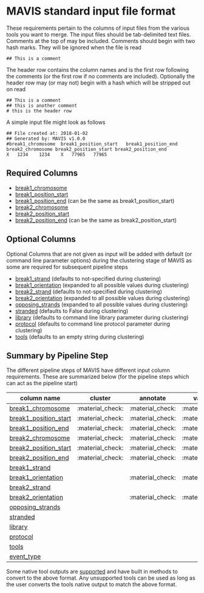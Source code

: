 # MAVIS standard input file format


These requirements pertain to the columns of input files from the
various tools you want to merge. The input files should be tab-delimited
text files. Comments at the top of may be included. Comments should
begin with two hash marks. They will be ignored when the file is read


    ## This is a comment

The header row contains the column names and is the first row following
the comments (or the first row if no comments are included). Optionally
the header row may (or may not) begin with a hash which will be stripped
out on read

    ## This is a comment
    ## this is another comment
    # this is the header row

A simple input file might look as follows

    ## File created at: 2018-01-02
    ## Generated by: MAVIS v1.0.0
    #break1_chromosome  break1_position_start   break1_position_end break2_chromosome break2_position_start break2_position_end
    X   1234    1234    X   77965   77965

## Required Columns

-   [break1_chromosome](../../glossary/#break1_chromosome)
-   [break1_position_start](../../glossary/#break1_position_start)
-   [break1_position_end](../../glossary/#break1_position_end) (can be the
    same as break1\_position\_start)
-   [break2_chromosome](../../glossary/#break2_chromosome)
-   [break2_position_start](../../glossary/#break2_position_start)
-   [break2_position_end](../../glossary/#break2_position_end) (can be the
    same as break2\_position\_start)

## Optional Columns

Optional Columns that are not given as input will be added with default
(or command line parameter options) during the clustering stage of MAVIS
as some are required for subsequent pipeline steps

-   [break1_strand](../../glossary/#break1_strand) (defaults to
    not-specified during clustering)
-   [break1_orientation](../../glossary/#break1_orientation) (expanded to all
    possible values during clustering)
-   [break2_strand](../../glossary/#break2_strand) (defaults to
    not-specified during clustering)
-   [break2_orientation](../../glossary/#break2_orientation) (expanded to all
    possible values during clustering)
-   [opposing_strands](../../glossary/#opposing_strands) (expanded to all
    possible values during clustering)
-   [stranded](../../glossary/#stranded) (defaults to False during
    clustering)
-   [library](../../glossary/#library) (defaults to command line
    library parameter during clustering)
-   [protocol](../../glossary/#protocol) (defaults to command line
    protocol parameter during clustering)
-   [tools](../../glossary/#tools) (defaults to an empty string
    during clustering)

## Summary by Pipeline Step

The different pipeline steps of MAVIS have different input column
requirements. These are summarized below (for the pipeline steps which
can act as the pipeline start)

| column name                                               | cluster | annotate | validate |
| --------------------------------------------------------- | ------- | -------- | -------- |
| [break1_chromosome](../../glossary/#break1_chromosome)         |   :material_check:     |     :material_check:     |    :material_check:      |
| [break1_position_start](../../glossary/#break1_position_start) |  :material_check:       |     :material_check:     |      :material_check:    |
| [break1_position_end](../../glossary/#break1_position_end)     |   :material_check:      |   :material_check:       |     :material_check:     |
| [break2_chromosome](../../glossary/#break2_chromosome)        |     :material_check:    |       :material_check:   |      :material_check:    |
| [break2_position_start](../../glossary/#break2_position_start) |    :material_check:     |      :material_check:    |     :material_check:     |
| [break2_position_end](../../glossary/#break2_position_end)    |   :material_check:      |     :material_check:     |   :material_check:       |
| [break1_strand](../../glossary/#break1_strand)                 |         |          |          |
| [break1_orientation](../../glossary/#break1_orientation)       |         |    :material_check:      |       :material_check:   |
| [break2_strand](../../glossary/#break2_strand)                 |         |          |          |
| [break2_orientation](../../glossary/#break2_orientation)       |         |    :material_check:      |      :material_check:    |
| [opposing_strands](../../glossary/#opposing_strands)           |         |          |          |
| [stranded](../../glossary/#stranded)                           |         |          |          |
| [library](../../glossary/#library)                             |         |          |          |
| [protocol](../../glossary/#protocol)                           |         |          |          |
| [tools](../../glossary/#tools)                                 |         |          |          |
| [event_type](../../glossary/#event_type)                      |         |          |          |

Some native tool outputs are [supported](../../inputs/support/#sv-callers) and
have built in methods to convert to the above format. Any unsupported
tools can be used as long as the user converts the tools native output
to match the above format.
